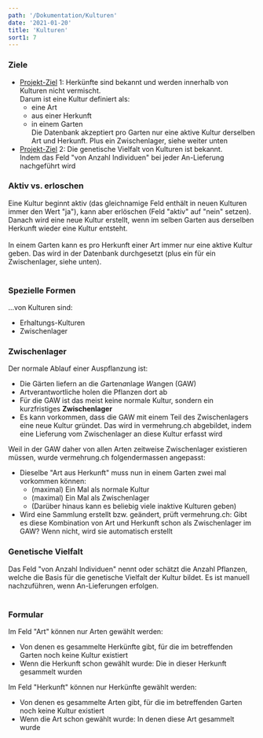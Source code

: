 ```yaml
---
path: '/Dokumentation/Kulturen'
date: '2021-01-20'
title: 'Kulturen'
sort1: 7
---
```


### Ziele

- [Projekt-Ziel](/Dokumentation/Ziele) 1: Herkünfte sind bekannt und werden innerhalb von Kulturen nicht vermischt.<br/>
  Darum ist eine Kultur definiert als:
  - eine Art
  - aus einer Herkunft
  - in einem Garten<br/>
    Die Datenbank akzeptiert pro Garten nur eine aktive Kultur derselben Art und Herkunft. Plus ein Zwischenlager, siehe weiter unten
- [Projekt-Ziel](/Dokumentation/Ziele) 2: Die genetische Vielfalt von Kulturen ist bekannt.<br/>
  Indem das Feld "von Anzahl Individuen" bei jeder An-Lieferung nachgeführt wird

### Aktiv vs. erloschen

Eine Kultur beginnt aktiv (das gleichnamige Feld enthält in neuen Kulturen immer den Wert "ja"), kann aber erlöschen (Feld "aktiv" auf "nein" setzen).<br/>
Danach wird eine neue Kultur erstellt, wenn im selben Garten aus derselben Herkunft wieder eine Kultur entsteht.<br/><br/>
In einem Garten kann es pro Herkunft einer Art immer nur eine aktive Kultur geben. Das wird in der Datenbank durchgesetzt (plus ein für ein Zwischenlager, siehe unten).<br/><br/>

### Spezielle Formen

...von Kulturen sind:

- Erhaltungs-Kulturen
- Zwischenlager

### Zwischenlager

Der normale Ablauf einer Auspflanzung ist:

- Die Gärten liefern an die *G*arten*a*nlage *W*angen (GAW)
- Artverantwortliche holen die Pflanzen dort ab
- Für die GAW ist das meist keine normale Kultur, sondern ein kurzfristiges **Zwischenlager**
- Es kann vorkommen, dass die GAW mit einem Teil des Zwischenlagers eine neue Kultur gründet. Das wird in vermehrung.ch abgebildet, indem eine Lieferung vom Zwischenlager an diese Kultur erfasst wird

Weil in der GAW daher von allen Arten zeitweise Zwischenlager existieren müssen, wurde vermehrung.ch folgendermassen angepasst:

- Dieselbe "Art aus Herkunft" muss nun in einem Garten zwei mal vorkommen können:
  - (maximal) Ein Mal als normale Kultur
  - (maximal) Ein Mal als Zwischenlager
  - (Darüber hinaus kann es beliebig viele inaktive Kulturen geben)
- Wird eine Sammlung erstellt bzw. geändert, prüft vermehrung.ch: Gibt es diese Kombination von Art und Herkunft schon als Zwischenlager im GAW? Wenn nicht, wird sie automatisch erstellt

### Genetische Vielfalt

Das Feld "von Anzahl Individuen" nennt oder schätzt die Anzahl Pflanzen, welche die Basis für die genetische Vielfalt der Kultur bildet. Es ist manuell nachzuführen, wenn An-Lieferungen erfolgen.<br/><br/>

### Formular

Im Feld "Art" können nur Arten gewählt werden:

- Von denen es gesammelte Herkünfte gibt, für die im betreffenden Garten noch keine Kultur existiert
- Wenn die Herkunft schon gewählt wurde: Die in dieser Herkunft gesammelt wurden

Im Feld "Herkunft" können nur Herkünfte gewählt werden:

- Von denen es gesammelte Arten gibt, für die im betreffenden Garten noch keine Kultur existiert
- Wenn die Art schon gewählt wurde: In denen diese Art gesammelt wurde
